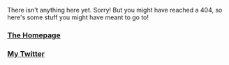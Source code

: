There isn't anything here yet. Sorry!
But you might have reached a 404, so here's some stuff you might have meant to go to!
### [The Homepage](wimpyjake.github.io)
### [My Twitter](twitter.com/WimpyJake)
